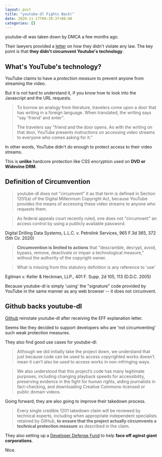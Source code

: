 ```yaml
---
layout: post
title: "youtube-dl Fights Back!"
date: 2020-11-17T09:39:37+08:00
categories: []
---
```


youtube-dl was taken down by DMCA a few months ago.

Their lawyers provided a [letter](https://github.com/github/dmca/blob/master/2020/11/2020-11-16-RIAA-reversal-effletter.pdf) on how they didn't violate any law. The key point is that **they didn't circumvent Youtube's technology**.

## What's YouTube's technology?

YouTube claims to have a _protection measure_ to prevent anyone from streaming the video.

But it is not hard to understand it, if you know how to look into the Javascript and the URL requests.

> To borrow an analogy from literature, travelers come upon a door that has writing in a foreign language. When translated, the writing says "say 'friend' and enter".
>
> The travelers say "friend and the door opens. As with the writing on that door, YouTube presents instructions on accessing video streams to everyone who comes asking for it."

In other words, YouTube didn't do enough to protect access to their video streams.

This is **unlike** hardcore protection like CSS encryption used on **DVD or Widevine DRM**.

## Definition of Circumvention

> youtube-dl does not "circumvent" it as that term is defined in Section 1201(a) of the Digital Millennium Copyright Act, because YouTube provides the means of accessing these video streams to anyone who requests them.

> As federal appeals court recently ruled, one does not "circumvent" an access control by using a publicly available password.

Digital Drilling Data Systems, L.L.C. v. Petrolink Services, 965 F.3d 365, 372 (5th Cir. 2020)

> **Circumvention is limited to actions** that "descramble, decrypt, avoid, bypass, remove, deactivate or impair a technological measure," without the authority of the copyright owner.

> What is missing from this statutory definition is any reference to 'use'

Egilman v. Keller & Heckman, LLP., 401 F. Supp. 2d 105, 113 (D.D.C. 2005)

Because youtube-dl is simply 'using' the "signature" code provided by YouTube in the same manner as any web browser -- it does not circumvent.

## Github backs youtube-dl

[Github](https://github.blog/2020-11-16-standing-up-for-developers-youtube-dl-is-back/) reinstate youtube-dl after receiving the EFF explanation letter.

Seems like they decided to support developers who are 'not circumventing' such weak protection measures.

They also find good use cases for youtube-dl:

> Although we did initially take the project down, we understand that just because code can be used to access copyrighted works doesn’t mean it can’t also be used to access works in non-infringing ways.

> We also understood that this project’s code has many legitimate purposes, including changing playback speeds for accessibility, preserving evidence in the fight for human rights, aiding journalists in fact-checking, and downloading Creative Commons-licensed or public domain videos.

Going forward, they are also going to improve their takedown process.

> Every single credible 1201 takedown claim will be reviewed by technical experts, including when appropriate independent specialists retained by GitHub, **to ensure that the project actually circumvents a technical protection measure** as described in the claim.

They also setting up a [Developer Defense Fund](https://github.blog/2020-11-16-standing-up-for-developers-youtube-dl-is-back/#developer-defense-fund) to help **face off aginst giant corporations**.

Nice.
